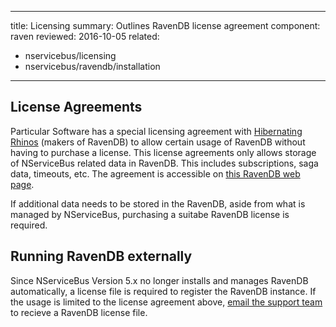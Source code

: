---
title: Licensing
summary: Outlines RavenDB license agreement
component: raven
reviewed: 2016-10-05
related:
 - nservicebus/licensing
 - nservicebus/ravendb/installation
 ---

## License Agreements

Particular Software has a special licensing agreement with [Hibernating Rhinos](https://www.hibernatingrhinos.com/) (makers of RavenDB) to allow certain usage of RavenDB without having to purchase a license. This license agreements only allows storage of NServiceBus related data in RavenDB. This includes subscriptions, saga data, timeouts, etc. The agreement is accessible on [this RavenDB web page](https://ravendb.net/nservicebus-and-ravendb).

If additional data needs to be stored in the RavenDB, aside from what is managed by NServiceBus, purchasing a suitabe RavenDB license is required.


## Running RavenDB externally

Since NServiceBus Version 5.x no longer installs and manages RavenDB automatically, a license file is required to register the RavenDB instance. If the usage is limited to the license agreement above, [email the support team](mailto://support@particular.net) to recieve a RavenDB license file. 
